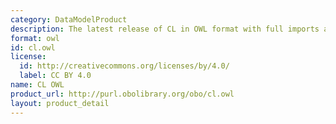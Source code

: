 ```yaml
---
category: DataModelProduct
description: The latest release of CL in OWL format with full imports and reasoning
format: owl
id: cl.owl
license:
  id: http://creativecommons.org/licenses/by/4.0/
  label: CC BY 4.0
name: CL OWL
product_url: http://purl.obolibrary.org/obo/cl.owl
layout: product_detail
---
```

